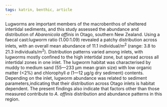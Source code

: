 ```yaml
---
tags: katrin, benthic, article
---
```

Lugworms are important members of the macrobenthos of sheltered intertidal sediments, and this study assessed the abundance and distribution of *Abarenicola affinis* in Otago, southern New Zealand. Using a faecal cast:lugworm ratio (1.00:1.09) revealed a patchy distribution across inlets, with an overall mean abundance of 11.1 individual/m<sup>2</sup> (range: 3.8 to 21.3 individuals/m<sup>2</sup>). Distribution patterns varied among inlets, with lugworms mostly confined to the high intertidal zone, but spread across all intertidal zones in one inlet. The lugworm habitat was characterised by muddy to medium sand (55—233 &#956;m mean grain size) with low organic matter (<2%) and chlorophyll *a* (1—12 &#956;g/g dry sediment) contents. Depending on the inlet, lugworm abundance was related to sediment parameters,indicating that their distribution across Otago inlets is habitat dependent. The present findings also indicate that factors other than those measured contribute to *A. affinis* distribution and abundance patterns in this region.
